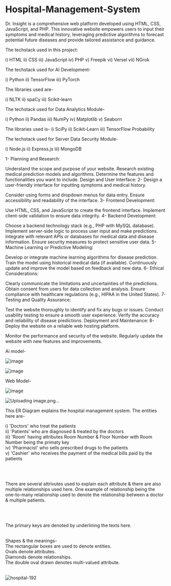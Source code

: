 # Hospital-Management-System





Dr. Insight is a comprehensive web platform developed using HTML, CSS, JavaScript, and PHP. This innovative website empowers users to input their symptoms and medical history, leveraging predictive algorithms to forecast potential future diseases and provide tailored assistance and guidance.

The techstack used in this project:

i) HTML ii) CSS iii) JavaScript iv) PHP v) Freepik vi) Versel vii) NGrok

The techstack used for AI Development-

i) Python ii) TensorFlow iii) PyTorch

The libraries used are-

i) NLTK ii) spaCy iii) Scikit-learn

The techstack used for Data Analytics Module-

i) Python ii) Pandas iii) NumPy iv) Matplotlib v) Seaborn

The libraries used is- i) SciPy ii) Scikit-Learn iii) TensorFlow Probability

The techstack used for Server Data Security Module-

i) Node.js ii) Express.js iii) MongoDB

1- Planning and Research:

Understand the scope and purpose of your website.
Research existing medical prediction models and algorithms.
Determine the features and functionalities you want to include.
Design and User Interface:
2- Design a user-friendly interface for inputting symptoms and medical history.

Consider using forms and dropdown menus for data entry.
Ensure accessibility and readability of the interface.
3- Frontend Development:

Use HTML, CSS, and JavaScript to create the frontend interface.
Implement client-side validation to ensure data integrity.
4- Backend Development:

Choose a backend technology stack (e.g., PHP with MySQL database).
Implement server-side logic to process user input and make predictions.
Integrate with relevant APIs or databases for medical data and disease information.
Ensure security measures to protect sensitive user data.
5- Machine Learning or Predictive Modeling:

Develop or integrate machine learning algorithms for disease prediction.
Train the model using historical medical data (if available).
Continuously update and improve the model based on feedback and new data.
6- Ethical Considerations:

Clearly communicate the limitations and uncertainties of the predictions.
Obtain consent from users for data collection and analysis.
Ensure compliance with healthcare regulations (e.g., HIPAA in the United States).
7- Testing and Quality Assurance:

Test the website thoroughly to identify and fix any bugs or issues.
Conduct usability testing to ensure a smooth user experience.
Verify the accuracy and reliability of disease predictions.
Deployment and Maintenance:
8- Deploy the website on a reliable web hosting platform.

Monitor the performance and security of the website.
Regularly update the website with new features and improvements.

Ai model-

![image](https://github.com/dbarua1020/Hospital-Management-System/assets/99043833/884ef607-71f5-41d9-940d-1c75a7affc0c)

![image](https://github.com/dbarua1020/Hospital-Management-System/assets/99043833/f066ef0d-661f-45de-b4f0-8cab46ad5157)


Web Model- 

![image](https://github.com/dbarua1020/Hospital-Management-System/assets/99043833/434c84c5-6339-4504-b6d2-aba3ff3162d4)

![Uploading image.png…]()


This ER Diagram explains the hospital management system. 
The entities here are-


i) 'Doctors' who treat the patients <br>
ii) 'Patients' who are diagnosed & treated by the doctors  <br>
iii) 'Room' having attributes Room Number & Floor Number with Room Number being the primaty key <br>
iv) 'Pharmacist' who sells prescribed drugs to the patients <br>
v) 'Cashier' who receives the payment of the medical bills paid by the patients <br>

<br>
<br>

There are several attrivutes used to explain each attribute & there are also multiple relationships used here. One example of relationship being the one-to-many relationship used to denote the relationship between a doctor & multiple patients. 

<br>
<br>

The primary keys are denoted by underlining the texts here.

<br>
Shapes & the meanings-  <br>
The rectangular boxes are used to denote entities. <br>
Ovals denote attributes. <br>
Diamonds denote relationships. <br>
The double oval drawn denotes multi-valued attribute. <br><br>


![hospital-192](https://github.com/dbarua1020/Hospital-Management-System/assets/99043833/e90684da-de73-498c-a533-4cb455d5a836)
